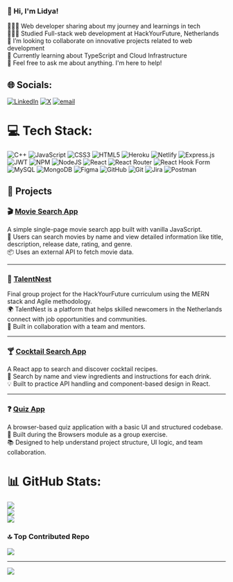 ### 👋 Hi, I'm Lidya!

👩🏻‍💻 Web developer sharing about my journey and learnings in tech  
👩🏻‍🎓 Studied Full-stack web development at HackYourFuture, Netherlands  
🕺 I’m looking to collaborate on innovative projects related to web development  
💭 Currently learning about TypeScript and Cloud  Infrastructure  
💬 Feel free to ask me about anything. I'm here to help!


## 🌐 Socials:
[![LinkedIn](https://img.shields.io/badge/LinkedIn-%230077B5.svg?logo=linkedin&logoColor=white)](https://linkedin.com/in/www.linkedin.com/in/lidyahiwot) [![X](https://img.shields.io/badge/X-black.svg?logo=X&logoColor=white)](https://x.com/lidya4world) [![email](https://img.shields.io/badge/Email-D14836?logo=gmail&logoColor=white)](mailto:lidya4world@gmail.com) 

# 💻 Tech Stack:
![C++](https://img.shields.io/badge/c++-%2300599C.svg?style=for-the-badge&logo=c%2B%2B&logoColor=white) ![JavaScript](https://img.shields.io/badge/javascript-%23323330.svg?style=for-the-badge&logo=javascript&logoColor=%23F7DF1E) ![CSS3](https://img.shields.io/badge/css3-%231572B6.svg?style=for-the-badge&logo=css3&logoColor=white) ![HTML5](https://img.shields.io/badge/html5-%23E34F26.svg?style=for-the-badge&logo=html5&logoColor=white) ![Heroku](https://img.shields.io/badge/heroku-%23430098.svg?style=for-the-badge&logo=heroku&logoColor=white) ![Netlify](https://img.shields.io/badge/netlify-%23000000.svg?style=for-the-badge&logo=netlify&logoColor=#00C7B7) ![Express.js](https://img.shields.io/badge/express.js-%23404d59.svg?style=for-the-badge&logo=express&logoColor=%2361DAFB) ![JWT](https://img.shields.io/badge/JWT-black?style=for-the-badge&logo=JSON%20web%20tokens) ![NPM](https://img.shields.io/badge/NPM-%23CB3837.svg?style=for-the-badge&logo=npm&logoColor=white) ![NodeJS](https://img.shields.io/badge/node.js-6DA55F?style=for-the-badge&logo=node.js&logoColor=white) ![React](https://img.shields.io/badge/react-%2320232a.svg?style=for-the-badge&logo=react&logoColor=%2361DAFB) ![React Router](https://img.shields.io/badge/React_Router-CA4245?style=for-the-badge&logo=react-router&logoColor=white) ![React Hook Form](https://img.shields.io/badge/React%20Hook%20Form-%23EC5990.svg?style=for-the-badge&logo=reacthookform&logoColor=white) ![MySQL](https://img.shields.io/badge/mysql-4479A1.svg?style=for-the-badge&logo=mysql&logoColor=white) ![MongoDB](https://img.shields.io/badge/MongoDB-%234ea94b.svg?style=for-the-badge&logo=mongodb&logoColor=white) ![Figma](https://img.shields.io/badge/figma-%23F24E1E.svg?style=for-the-badge&logo=figma&logoColor=white) ![GitHub](https://img.shields.io/badge/github-%23121011.svg?style=for-the-badge&logo=github&logoColor=white) ![Git](https://img.shields.io/badge/git-%23F05033.svg?style=for-the-badge&logo=git&logoColor=white) ![Jira](https://img.shields.io/badge/jira-%230A0FFF.svg?style=for-the-badge&logo=jira&logoColor=white) ![Postman](https://img.shields.io/badge/Postman-FF6C37?style=for-the-badge&logo=postman&logoColor=white)

## 🚀 Projects

### 🎬 [Movie Search App](https://lidyat21.github.io/Movies-HYF/)
A simple single-page movie search app built with vanilla JavaScript.  
🔎 Users can search movies by name and view detailed information like title, description, release date, rating, and genre.  
📦 Uses an external API to fetch movie data.

---

### 💼 [TalentNest](https://c51b.hyf.dev/)
Final group project for the HackYourFuture curriculum using the MERN stack and Agile methodology.  
🌍 TalentNest is a platform that helps skilled newcomers in the Netherlands connect with job opportunities and communities.  
🤝 Built in collaboration with a team and mentors.

---

### 🍸 [Cocktail Search App](https://cocktail-party-drink.netlify.app/)
A React app to search and discover cocktail recipes.  
🔎 Search by name and view ingredients and instructions for each drink.  
💡 Built to practice API handling and component-based design in React.

---

### ❓ [Quiz App](https://lidyat21.github.io/Quiz-/)
A browser-based quiz application with a basic UI and structured codebase.  
🧠 Built during the Browsers module as a group exercise.  
📚 Designed to help understand project structure, UI logic, and team collaboration.
# 📊 GitHub Stats:
![](https://github-readme-stats.vercel.app/api?username=lidyat21&theme=dark&hide_border=false&include_all_commits=false&count_private=false)<br/>
![](https://nirzak-streak-stats.vercel.app/?user=lidyat21&theme=dark&hide_border=false)<br/>
![](https://github-readme-stats.vercel.app/api/top-langs/?username=lidyat21&theme=dark&hide_border=false&include_all_commits=false&count_private=false&layout=compact)





### 🔝 Top Contributed Repo
![](https://github-contributor-stats.vercel.app/api?username=lidyat21&limit=5&theme=dark&combine_all_yearly_contributions=true)

---
[![](https://visitcount.itsvg.in/api?id=lidyat21&icon=0&color=0)](https://visitcount.itsvg.in)

<!-- Proudly created with GPRM ( https://gprm.itsvg.in ) -->
